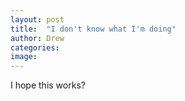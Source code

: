 ```yaml
---
layout: post
title:  "I don't know what I'm doing"
author: Drew
categories:
image: 
---
```


I hope this works?
